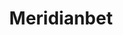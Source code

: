 ---
title: "Meridianbet"
url: /lima/meridianbet-avenida-proceres-de-la-independencia/
shop: corredor de apuestas
---